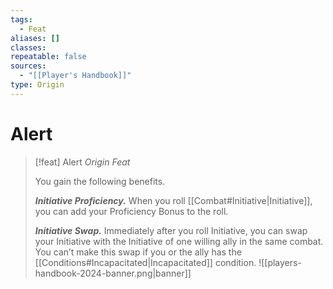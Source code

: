 ```yaml
---
tags:
  - Feat
aliases: []
classes: 
repeatable: false
sources:
  - "[[Player's Handbook]]"
type: Origin
---
```


# Alert

>[!feat] Alert
>_Origin Feat_
>
>You gain the following benefits.
>
>**_Initiative Proficiency._** When you roll [[Combat#Initiative\|Initiative]], you can add your Proficiency Bonus to the roll.
>
>**_Initiative Swap._** Immediately after you roll Initiative, you can swap your Initiative with the Initiative of one willing ally in the same combat. You can’t make this swap if you or the ally has the [[Conditions#Incapacitated\|Incapacitated]] condition.
![[players-handbook-2024-banner.png|banner]]
